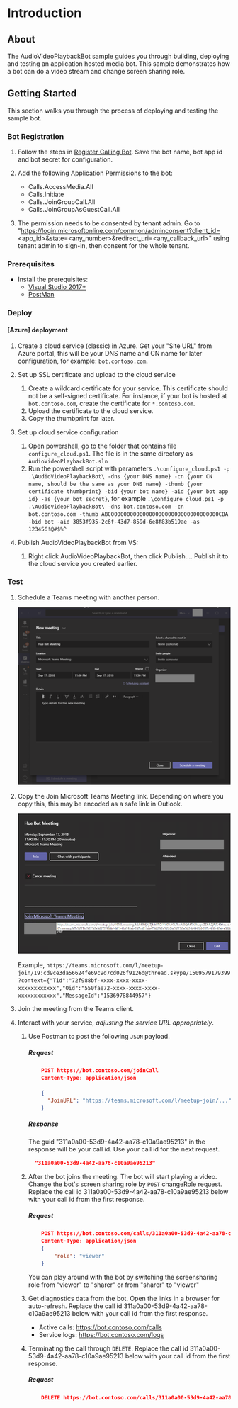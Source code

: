 # Introduction

## About

The AudioVideoPlaybackBot sample guides you through building, deploying and testing an application hosted media bot. This sample demonstrates how a bot can do a video stream and change screen sharing role.

## Getting Started

This section walks you through the process of deploying and testing the sample bot.

### Bot Registration

1. Follow the steps in [Register Calling Bot](https://microsoftgraph.github.io/microsoft-graph-comms-samples/docs/articles/calls/register-calling-bot.html). Save the bot name, bot app id and bot secret for configuration.

1. Add the following Application Permissions to the bot:

    * Calls.AccessMedia.All
    * Calls.Initiate
    * Calls.JoinGroupCall.All
    * Calls.JoinGroupAsGuestCall.All
   
1. The permission needs to be consented by tenant admin. Go to "https://login.microsoftonline.com/common/adminconsent?client_id=<app_id>&state=<any_number>&redirect_uri=<any_callback_url>" using tenant admin to sign-in, then consent for the whole tenant.

### Prerequisites

* Install the prerequisites:
    * [Visual Studio 2017+](https://visualstudio.microsoft.com/downloads/)
    * [PostMan](https://chrome.google.com/webstore/detail/postman/fhbjgbiflinjbdggehcddcbncdddomop)

### Deploy

#### [Azure] deployment

1. Create a cloud service (classic) in Azure. Get your "Site URL" from Azure portal, this will be your DNS name and CN name for later configuration, for example: `bot.contoso.com`.

1. Set up SSL certificate and upload to the cloud service
    1. Create a wildcard certificate for your service. This certificate should not be a self-signed certificate. For instance, if your bot is hosted at `bot.contoso.com`, create the certificate for `*.contoso.com`.
    2. Upload the certificate to the cloud service.
    3. Copy the thumbprint for later.

1. Set up cloud service configuration
    1. Open powershell, go to the folder that contains file `configure_cloud.ps1`. The file is in the same directory as `AudioVideoPlaybackBot.sln`
    2. Run the powershell script with parameters `.\configure_cloud.ps1 -p .\AudioVideoPlaybackBot\ -dns {your DNS name} -cn {your CN name, should be the same as your DNS name} -thumb {your certificate thumbprint} -bid {your bot name} -aid {your bot app id} -as {your bot secret}`, for example `.\configure_cloud.ps1 -p .\AudioVideoPlaybackBot\ -dns bot.contoso.com -cn bot.contoso.com -thumb ABC0000000000000000000000000000000000CBA -bid bot -aid 3853f935-2c6f-43d7-859d-6e8f83b519ae -as 123456!@#$%^`

1. Publish AudioVideoPlaybackBot from VS:
    1. Right click AudioVideoPlaybackBot, then click Publish.... Publish it to the cloud service you created earlier.

### Test

1. Schedule a Teams meeting with another person.

    ![Test Meeting1](Images/TestMeeting1.png)

1. Copy the Join Microsoft Teams Meeting link. Depending on where you copy this, this may be encoded as a safe link in Outlook.

    ![Test Meeting2](Images/TestMeeting2.png)

    Example, `https://teams.microsoft.com/l/meetup-join/19:cd9ce3da56624fe69c9d7cd026f9126d@thread.skype/1509579179399?context={"Tid":"72f988bf-xxxx-xxxx-xxxx-xxxxxxxxxxxx","Oid":"550fae72-xxxx-xxxx-xxxx-xxxxxxxxxxxx","MessageId":"1536978844957"}`

1. Join the meeting from the Teams client.

1. Interact with your service, _adjusting the service URL appropriately_.
    1. Use Postman to post the following `JSON` payload.

        ##### Request
        ```json
            POST https://bot.contoso.com/joinCall
            Content-Type: application/json

            {
              "JoinURL": "https://teams.microsoft.com/l/meetup-join/...",
            }
        ```

        ##### Response
        The guid "311a0a00-53d9-4a42-aa78-c10a9ae95213" in the response will be your call id. Use your call id for the next request.
        ```json
          "311a0a00-53d9-4a42-aa78-c10a9ae95213"
        ```

    1. After the bot joins the meeting. The bot will start playing a video. Change the bot's screen sharing role by `POST` changeRole request. Replace the call id 311a0a00-53d9-4a42-aa78-c10a9ae95213 below with your call id from the first response.

        ##### Request
        ```json
            POST https://bot.contoso.com/calls/311a0a00-53d9-4a42-aa78-c10a9ae95213/changeRole
            Content-Type: application/json
            {
	            "role": "viewer"
            }
        ```
        You can play around with the bot by switching the screensharing role from "viewer" to "sharer" or from "sharer" to "viewer"

    1. Get diagnostics data from the bot. Open the links in a browser for auto-refresh. Replace the call id 311a0a00-53d9-4a42-aa78-c10a9ae95213 below with your call id from the first response.
       * Active calls: https://bot.contoso.com/calls
       * Service logs: https://bot.contoso.com/logs

    1. Terminating the call through `DELETE`. Replace the call id 311a0a00-53d9-4a42-aa78-c10a9ae95213 below with your call id from the first response.

        ##### Request
        ```json
            DELETE https://bot.contoso.com/calls/311a0a00-53d9-4a42-aa78-c10a9ae95213
        ```
